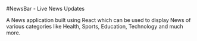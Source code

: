 
#NewsBar - Live News Updates

A News application built using React which can be used to display News of various categories like Health, Sports, Education, Technology and much more.

